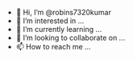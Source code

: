 - 👋 Hi, I’m @robins7320kumar
- 👀 I’m interested in ...
- 🌱 I’m currently learning ...
- 💞️ I’m looking to collaborate on ...
- 📫 How to reach me ...

<!---
robins7320kumar/robins7320kumar is a ✨ special ✨ repository because its `README.md` (this file) appears on your GitHub profile.
You can click the Preview link to take a look at your changes.
--->
